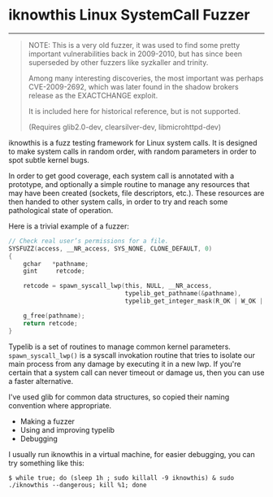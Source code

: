 # iknowthis Linux SystemCall Fuzzer
-------------------------------------------------

> NOTE: This is a very old fuzzer, it was used to find some pretty important
> vulnerabilities back in 2009-2010, but has since been superseded by other
> fuzzers like syzkaller and trinity.
>
> Among many interesting discoveries, the most important was perhaps
> CVE-2009-2692, which was later found in the shadow brokers release as the
> EXACTCHANGE exploit.
>
> It is included here for historical reference, but is not supported.
>
> (Requires glib2.0-dev, clearsilver-dev, libmicrohttpd-dev)

iknowthis is a fuzz testing framework for Linux system calls. It is designed to
make system calls in random order, with random parameters in order to spot
subtle kernel bugs.

In order to get good coverage, each system call is annotated with a prototype,
and optionally a simple routine to manage any resources that may have been
created (sockets, file descriptors, etc.). These resources are then handed to
other system calls, in order to try and reach some pathological state of
operation.

Here is a trivial example of a fuzzer:

```c
// Check real user’s permissions for a file.
SYSFUZZ(access, __NR_access, SYS_NONE, CLONE_DEFAULT, 0)
{
    gchar   *pathname;
    gint     retcode;

    retcode = spawn_syscall_lwp(this, NULL, __NR_access,                                            // int
                                typelib_get_pathname(&pathname),                                    // const char *pathname
                                typelib_get_integer_mask(R_OK | W_OK | X_OK | F_OK));               // int mode

    g_free(pathname);
    return retcode;
}
```

Typelib is a set of routines to manage common kernel parameters.
`spawn_syscall_lwp()` is a syscall invokation routine that tries to isolate our
main process from any damage by executing it in a new lwp. If you're certain
that a system call can never timeout or damage us, then you can use a faster
alternative.

I've used glib for common data structures, so copied their naming convention
where appropriate.

* Making a fuzzer
* Using and improving typelib
* Debugging

I usually run iknowthis in a virtual machine, for easier debugging, you can try something like this:

`$ while true; do (sleep 1h ; sudo killall -9 iknowthis) & sudo ./iknowthis --dangerous; kill %1; done`
